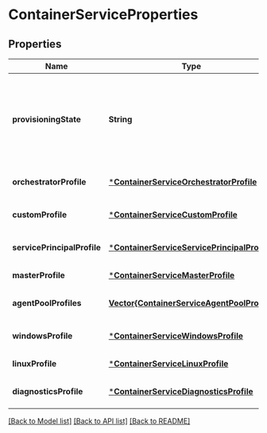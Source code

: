 # ContainerServiceProperties


## Properties
Name | Type | Description | Notes
------------ | ------------- | ------------- | -------------
**provisioningState** | **String** | the current deployment or provisioning state, which only appears in the response. | [optional] [readonly] [default to nothing]
**orchestratorProfile** | [***ContainerServiceOrchestratorProfile**](ContainerServiceOrchestratorProfile.md) |  | [optional] [default to nothing]
**customProfile** | [***ContainerServiceCustomProfile**](ContainerServiceCustomProfile.md) |  | [optional] [default to nothing]
**servicePrincipalProfile** | [***ContainerServiceServicePrincipalProfile**](ContainerServiceServicePrincipalProfile.md) |  | [optional] [default to nothing]
**masterProfile** | [***ContainerServiceMasterProfile**](ContainerServiceMasterProfile.md) |  | [default to nothing]
**agentPoolProfiles** | [**Vector{ContainerServiceAgentPoolProfile}**](ContainerServiceAgentPoolProfile.md) | Properties of the agent pool. | [default to nothing]
**windowsProfile** | [***ContainerServiceWindowsProfile**](ContainerServiceWindowsProfile.md) |  | [optional] [default to nothing]
**linuxProfile** | [***ContainerServiceLinuxProfile**](ContainerServiceLinuxProfile.md) |  | [default to nothing]
**diagnosticsProfile** | [***ContainerServiceDiagnosticsProfile**](ContainerServiceDiagnosticsProfile.md) |  | [optional] [default to nothing]


[[Back to Model list]](../README.md#models) [[Back to API list]](../README.md#api-endpoints) [[Back to README]](../README.md)


